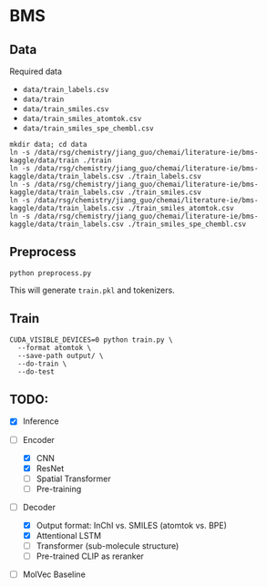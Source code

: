 # BMS

## Data
Required data
- `data/train_labels.csv`
- `data/train`
- `data/train_smiles.csv`
- `data/train_smiles_atomtok.csv`
- `data/train_smiles_spe_chembl.csv`

```
mkdir data; cd data
ln -s /data/rsg/chemistry/jiang_guo/chemai/literature-ie/bms-kaggle/data/train ./train
ln -s /data/rsg/chemistry/jiang_guo/chemai/literature-ie/bms-kaggle/data/train_labels.csv ./train_labels.csv
ln -s /data/rsg/chemistry/jiang_guo/chemai/literature-ie/bms-kaggle/data/train_labels.csv ./train_smiles.csv
ln -s /data/rsg/chemistry/jiang_guo/chemai/literature-ie/bms-kaggle/data/train_labels.csv ./train_smiles_atomtok.csv
ln -s /data/rsg/chemistry/jiang_guo/chemai/literature-ie/bms-kaggle/data/train_labels.csv ./train_smiles_spe_chembl.csv
```

## Preprocess
```
python preprocess.py
```
This will generate `train.pkl` and tokenizers.


## Train
```
CUDA_VISIBLE_DEVICES=0 python train.py \
  --format atomtok \
  --save-path output/ \
  --do-train \
  --do-test
```

## TODO:
- [x] Inference

- [ ] Encoder
  - [x] CNN
  - [x] ResNet
  - [ ] Spatial Transformer
  - [ ] Pre-training

- [ ] Decoder
  - [x] Output format: InChI vs. SMILES (atomtok vs. BPE)
  - [x] Attentional LSTM
  - [ ] Transformer (sub-molecule structure)
  - [ ] Pre-trained CLIP as reranker

- [ ] MolVec Baseline
